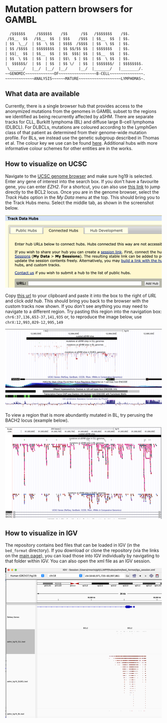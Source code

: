 # Mutation pattern browsers for GAMBL

```
  /$$$$$$     /$$$$$$    /$$      /$$   /$$$$$$$    /$$. 
 /$$__  $$   /$$__  $$  | $$$    /$$$  | $$__  $$  | $$. 
| $$  \__/  | $$  \ $$  | $$$$  /$$$$  | $$  \ $$  | $$. 
| $$ /$$$$  | $$$$$$$$  | $$ $$/$$ $$  | $$$$$$$   | $$. 
| $$|_  $$  | $$__  $$  | $$  $$$| $$  | $$__  $$  | $$. 
| $$  \ $$  | $$  | $$  | $$\  $ | $$  | $$  \ $$  | $$. 
|  $$$$$$/  | $$  | $$  | $$ \/  | $$  | $$$$$$$/  | $$$$$$$$. 
 \______/   |__/  |__/  |__/     |__/  |_______/   |________/. 
~~GENOMIC~~~~~~~~~~~~~OF~~~~~~~~~~~~~~~~~B-CELL~~~~~~~~~~~~~~~. 
~~~~~~~~~~~~~ANALYSIS~~~~~~MATURE~~~~~~~~~~~~~~~~~~~LYMPHOMAS~. 
```

## What data are available

Currently, there is a single browser hub that provides access to the anonymized mutations from the genomes in GAMBL subset to the regions we identified as being recurrently affected by aSHM. There are separate tracks for CLL, Burkitt lymphoma (BL) and diffuse large B-cell lymphoma (DLBCL). For DLBCLs, mutations are coloured according to the LymphGen class of that patient as determined from their genome-wide mutation profile. For BLs, we instead use the genetic subgroup described in Thomas et al. The colour key we use can be found [here](https://morinlab.github.io/LLMPP/colours.html). Additional hubs with more informative colour schemes for other entities are in the works. 

## How to visualize on UCSC

Navigate to the [UCSC genome browser](http://genome.ucsc.edu/cgi-bin/hgGateway) and make sure hg19 is selected. Enter any gene of interest into the search box. If you don't have a favourite gene, you can enter *EZH2*. For a shortcut, you can also use [this link](https://genome.ucsc.edu/cgi-bin/hgTracks?db=hg19&position=chr18%3A60977274-60991908) to jump directly to the BCL2 locus. Once you are in the genome browser, select the _Track Hubs_ option in the _My Data_ menu at the top. This should bring you to the Track Hubs menu. Select the middle tab, as shown in the screenshot below. 

![screenshot](etc/ucsc_1.png)

Copy [this url](https://raw.githubusercontent.com/morinlab/LLMPP/main/hubs/ashm/hub.txt) to your clipboard and paste it into the box to the right of *URL* and click _add hub_. This should bring you back to the browser with the custom tracks now shown. If you don't see anything you may need to navigate to a different region. 
Try pasting this region into the navigation box: `chr6:37,136,653-37,141,935` or, to reproduce the image below, use `chrX:12,993,029-12,995,149`

![screenshot2](etc/ucsc_2.png)

To view a region that is more abundantly mutated in BL, try perusing the BACH2 locus (example below). 

<img src="https://github.com/morinlab/LLMPP/blob/main/hubs/ashm/etc/ucsc_3.png?raw=true"  width="800">


## How to visualize in IGV

The repository contains bed files that can be loaded in IGV (in the `bed_format` directory). If you download or clone the repository (via the links on the [main page](https://github.com/morinlab/LLMPP)), you can load those into IGV individually by navigating to that folder within IGV. You can also open the xml file as an IGV session. 

<img src="https://github.com/morinlab/LLMPP/blob/main/hubs/ashm/etc/igv_screenshot.png?raw=true"  width="800">

